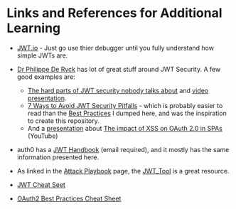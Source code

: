 # Links and References for Additional Learning

* [JWT.io](https://jwt.io/) - Just go use thier debugger until you fully understand how simple JWTs are.
* [Dr Philippe De Ryck](https://pragmaticwebsecurity.com/about.html) has lot of great stuff around JWT Security. A few good examples are:
  * [The hard parts of JWT security nobody talks about](https://pragmaticwebsecurity.com/articles/apisecurity/hard-parts-of-jwt.html) and [video presentation](https://www.youtube.com/watch?v=DPrhem174Ws).
  * [7 Ways to Avoid JWT Security Pitfalls](https://pragmaticwebsecurity.com/articles/apisecurity/jwt-security-pitfalls.html) - which is probably easier to read than the [Best Practices](BestPractices.md) I dumped here, and was the inspiration to create this repository.
  * And a [presentation](https://pragmaticwebsecurity.com/talks/xssoauth.html) about [The impact of XSS on OAuth 2.0 in SPAs](https://www.youtube.com/watch?v=lEnbi4KClVw) (YouTube)

* auth0 has a [JWT Handbook](https://auth0.com/resources/ebooks/jwt-handbook) (email required), and it mostly has the same information presented here. 
* As linked in the [Attack Playbook](AttackPlaybook.md) page, the [JWT_Tool](https://github.com/ticarpi/jwt_tool/wiki) is a great resource.

* [JWT Cheat Seet](https://pragmaticwebsecurity.com/files/cheatsheets/jwt.pdf)
* [OAuth2 Best Practices Cheat Sheet](https://pragmaticwebsecurity.com/files/cheatsheets/oauth2securityfordevelopers.pdf)